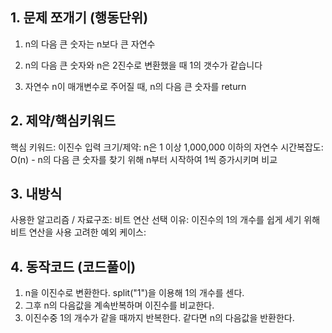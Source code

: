 ## 1. 문제 쪼개기 (행동단위)

1. n의 다음 큰 숫자는 n보다 큰 자연수

2. n의 다음 큰 숫자와 n은 2진수로 변환했을 때 1의 갯수가 같습니다

3. 자연수 n이 매개변수로 주어질 때, n의 다음 큰 숫자를 return

## 2. 제약/핵심키워드

핵심 키워드: 이진수
입력 크기/제약: n은 1 이상 1,000,000 이하의 자연수
시간복잡도: O(n) - n의 다음 큰 숫자를 찾기 위해 n부터 시작하여 1씩 증가시키며 비교

## 3. 내방식

사용한 알고리즘 / 자료구조: 비트 연산
선택 이유: 이진수의 1의 개수를 쉽게 세기 위해 비트 연산을 사용
고려한 예외 케이스:

## 4. 동작코드 (코드풀이)

1. n을 이진수로 변환한다. split("1")을 이용해 1의 개수를 센다.
2. 그후 n의 다음값을 계속반복하며 이진수를 비교한다.
3. 이진수중 1의 개수가 같을 때까지 반복한다. 같다면 n의 다음값을 반환한다.
